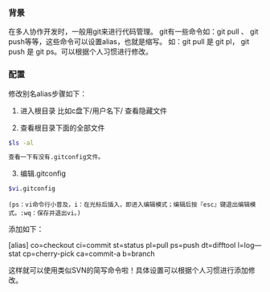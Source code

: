 ### 背景

在多人协作开发时，一般用git来进行代码管理。
git有一些命令如：git pull 、 git push等等，这些命令可以设置alias，也就是缩写。
如：git pull 是 git pl， git push 是 git ps。可以根据个人习惯进行修改。

### 配置

修改别名alias步骤如下：
1. 进入根目录
比如c盘下/用户名下/ 查看隐藏文件

2. 查看根目录下面的全部文件
```bash
$ls -al

查看一下有没有.gitconfig文件。
```
3. 编辑.gitconfig
```bash
$vi.gitconfig
```
    (ps：vi命令行小普及，i：在光标后插入，即进入编辑模式；编辑后按『esc』键退出编辑模式。:wq：保存并退出vi。)
添加如下：

[alias]
co=checkout
ci=commit
st=status
pl=pull
ps=push
dt=difftool
l=log—stat
cp=cherry-pick
ca=commit-a
b=branch

这样就可以使用类似SVN的简写命令啦！具体设置可以根据个人习惯进行添加修改。
